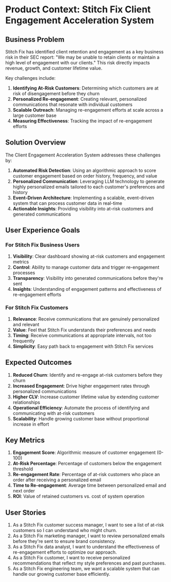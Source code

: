 # Product Context: Stitch Fix Client Engagement Acceleration System

## Business Problem

Stitch Fix has identified client retention and engagement as a key business risk in their SEC report: "We may be unable to retain clients or maintain a high level of engagement with our clients." This risk directly impacts revenue, growth, and customer lifetime value.

Key challenges include:

1. **Identifying At-Risk Customers**: Determining which customers are at risk of disengagement before they churn
2. **Personalized Re-engagement**: Creating relevant, personalized communications that resonate with individual customers
3. **Scalable Outreach**: Managing re-engagement efforts at scale across a large customer base
4. **Measuring Effectiveness**: Tracking the impact of re-engagement efforts

## Solution Overview

The Client Engagement Acceleration System addresses these challenges by:

1. **Automated Risk Detection**: Using an algorithmic approach to score customer engagement based on order history, frequency, and value
2. **Personalized Communication**: Leveraging LLM technology to generate highly personalized emails tailored to each customer's preferences and history
3. **Event-Driven Architecture**: Implementing a scalable, event-driven system that can process customer data in real-time
4. **Actionable Insights**: Providing visibility into at-risk customers and generated communications

## User Experience Goals

### For Stitch Fix Business Users

1. **Visibility**: Clear dashboard showing at-risk customers and engagement metrics
2. **Control**: Ability to manage customer data and trigger re-engagement processes
3. **Transparency**: Visibility into generated communications before they're sent
4. **Insights**: Understanding of engagement patterns and effectiveness of re-engagement efforts

### For Stitch Fix Customers

1. **Relevance**: Receive communications that are genuinely personalized and relevant
2. **Value**: Feel that Stitch Fix understands their preferences and needs
3. **Timing**: Receive communications at appropriate intervals, not too frequently
4. **Simplicity**: Easy path back to engagement with Stitch Fix services

## Expected Outcomes

1. **Reduced Churn**: Identify and re-engage at-risk customers before they churn
2. **Increased Engagement**: Drive higher engagement rates through personalized communications
3. **Higher CLV**: Increase customer lifetime value by extending customer relationships
4. **Operational Efficiency**: Automate the process of identifying and communicating with at-risk customers
5. **Scalability**: Handle growing customer base without proportional increase in effort

## Key Metrics

1. **Engagement Score**: Algorithmic measure of customer engagement (0-100)
2. **At-Risk Percentage**: Percentage of customers below the engagement threshold
3. **Re-engagement Rate**: Percentage of at-risk customers who place an order after receiving a personalized email
4. **Time to Re-engagement**: Average time between personalized email and next order
5. **ROI**: Value of retained customers vs. cost of system operation

## User Stories

1. As a Stitch Fix customer success manager, I want to see a list of at-risk customers so I can understand who might churn.
2. As a Stitch Fix marketing manager, I want to review personalized emails before they're sent to ensure brand consistency.
3. As a Stitch Fix data analyst, I want to understand the effectiveness of re-engagement efforts to optimize our approach.
4. As a Stitch Fix customer, I want to receive personalized recommendations that reflect my style preferences and past purchases.
5. As a Stitch Fix engineering team, we want a scalable system that can handle our growing customer base efficiently.